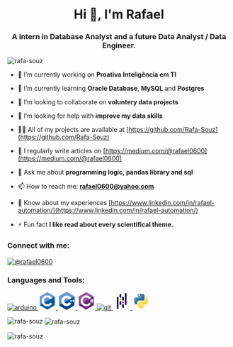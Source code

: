 <h1 align="center">Hi 👋, I'm Rafael</h1>
<h3 align="center">A intern in Database Analyst and a future Data Analyst / Data Engineer.</h3>

<p align="left"> <img src="https://komarev.com/ghpvc/?username=rafa-souz&label=Profile%20views&color=0e75b6&style=flat" alt="rafa-souz" /> </p>

- 🔭 I’m currently working on **Proativa Inteligência em TI**

- 🌱 I’m currently learning **Oracle Database**, **MySQL** and **Postgres**

- 👯 I’m looking to collaborate on **voluntery data projects**

- 🤝 I’m looking for help with **improve my data skills**

- 👨‍💻 All of my projects are available at [https://github.com/Rafa-Souz](https://github.com/Rafa-Souz)

- 📝 I regularly write articles on [https://medium.com/@rafael0600](https://medium.com/@rafael0600)

- 💬 Ask me about **programming logic, pandas library and sql**

- 📫 How to reach me: **rafael0600@yahoo.com**

- 📄 Know about my experiences [https://www.linkedin.com/in/rafael-automation/](https://www.linkedin.com/in/rafael-automation/)

- ⚡ Fun fact **I like read about every scientifical theme.**

<h3 align="left">Connect with me:</h3>
<p align="left">
<a href="https://medium.com/@rafael0600" target="blank"><img align="center" src="https://raw.githubusercontent.com/rahuldkjain/github-profile-readme-generator/master/src/images/icons/Social/medium.svg" alt="@rafael0600" height="30" width="40" /></a>
</p>

<h3 align="left">Languages and Tools:</h3>
<p align="left"> <a href="https://www.arduino.cc/" target="_blank" rel="noreferrer"> <img src="https://cdn.worldvectorlogo.com/logos/arduino-1.svg" alt="arduino" width="40" height="40"/> </a> <a href="https://www.cprogramming.com/" target="_blank" rel="noreferrer"> <img src="https://raw.githubusercontent.com/devicons/devicon/master/icons/c/c-original.svg" alt="c" width="40" height="40"/> </a> <a href="https://www.w3schools.com/cpp/" target="_blank" rel="noreferrer"> <img src="https://raw.githubusercontent.com/devicons/devicon/master/icons/cplusplus/cplusplus-original.svg" alt="cplusplus" width="40" height="40"/> </a> <a href="https://www.w3schools.com/cs/" target="_blank" rel="noreferrer"> <img src="https://raw.githubusercontent.com/devicons/devicon/master/icons/csharp/csharp-original.svg" alt="csharp" width="40" height="40"/> </a> <a href="https://git-scm.com/" target="_blank" rel="noreferrer"> <img src="https://www.vectorlogo.zone/logos/git-scm/git-scm-icon.svg" alt="git" width="40" height="40"/> </a> <a href="https://pandas.pydata.org/" target="_blank" rel="noreferrer"> <img src="https://raw.githubusercontent.com/devicons/devicon/2ae2a900d2f041da66e950e4d48052658d850630/icons/pandas/pandas-original.svg" alt="pandas" width="40" height="40"/> </a> <a href="https://www.python.org" target="_blank" rel="noreferrer"> <img src="https://raw.githubusercontent.com/devicons/devicon/master/icons/python/python-original.svg" alt="python" width="40" height="40"/> </a> </p>

<p><img align="left" src="https://github-readme-stats.vercel.app/api/top-langs?username=rafa-souz&show_icons=true&locale=en&layout=compact" alt="rafa-souz" /></p>

<p>&nbsp;<img align="center" src="https://github-readme-stats.vercel.app/api?username=rafa-souz&show_icons=true&locale=en" alt="rafa-souz" /></p>

<p><img align="center" src="https://github-readme-streak-stats.herokuapp.com/?user=rafa-souz&" alt="rafa-souz" /></p>
